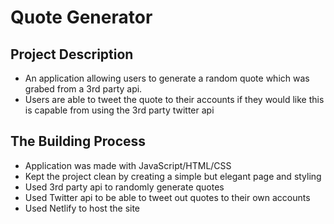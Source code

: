# Quote Generator

## Project Description
- An application allowing users to generate a random quote which was grabed from a 3rd party api.
- Users are able to tweet the quote to their accounts if they would like this is capable from using the 3rd party twitter api

## The Building Process
- Application was made with JavaScript/HTML/CSS
- Kept the project clean by creating a simple but elegant page and styling
- Used 3rd party api to randomly generate quotes
- Used Twitter api to be able to tweet out quotes to their own accounts
- Used Netlify to host the site